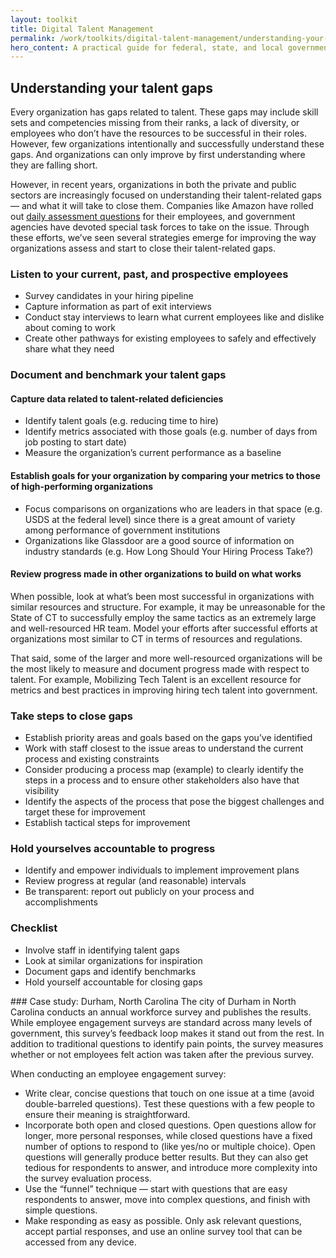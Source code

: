 ```yaml
---
layout: toolkit
title: Digital Talent Management
permalink: /work/toolkits/digital-talent-management/understanding-your-talent-gaps/
hero_content: A practical guide for federal, state, and local governments looking to build out their digital capacity.
---
```


## Understanding your talent gaps
Every organization has gaps related to talent. These gaps may include skill sets and competencies missing from their ranks, a lack of diversity, or employees who don’t have the resources to be successful in their roles. However, few organizations intentionally and successfully understand these gaps. And organizations can only improve by first understanding where they are falling short.

However, in recent years, organizations in both the private and public sectors  are increasingly focused on understanding their talent-related gaps — and what it will take to close them. Companies like Amazon have rolled out [daily assessment questions](https://www.cnbc.com/2018/03/30/amazon-employee-reaction-to-hr-programs-connections-forte.html) for their employees, and government agencies have devoted special task forces to take on the issue. Through these efforts, we’ve seen several strategies emerge for improving the way organizations assess and start to close their talent-related gaps.

### Listen to your current, past, and prospective employees
- Survey candidates in your hiring pipeline
- Capture information as part of exit interviews
- Conduct stay interviews to learn what current employees like and dislike about coming to work
- Create other pathways for existing employees to safely and effectively share what they need

### Document and benchmark your talent gaps
#### Capture data related to talent-related deficiencies
- Identify talent goals (e.g. reducing time to hire)
- Identify metrics associated with those goals (e.g. number of days from job posting to start date)
- Measure the organization’s current performance as a baseline

#### Establish goals for your organization by comparing your metrics to those of high-performing organizations
- Focus comparisons on organizations who are leaders in that space (e.g. USDS at the federal level) since there is a great amount of variety among performance of government institutions
- Organizations like Glassdoor are a good source of information on industry standards (e.g. How Long Should Your Hiring Process Take?)

#### Review progress made in other organizations to build on what works
When possible, look at what’s been most successful in organizations with similar resources and structure. For example, it may be unreasonable for the State of CT to successfully employ the same tactics as an extremely large and well-resourced HR team. Model your efforts after successful efforts at organizations most similar to CT in terms of resources and regulations.

That said, some of the larger and more well-resourced organizations will be the most likely to measure and document progress made with respect to talent. For example, Mobilizing Tech Talent is an excellent resource for metrics and best practices in improving hiring tech talent into government.

### Take steps to close gaps
- Establish priority areas and goals based on the gaps you’ve identified
- Work with staff closest to the issue areas to understand the current process and existing constraints
- Consider producing a process map (example) to clearly identify the steps in a process and to ensure other stakeholders also have that visibility
- Identify the aspects of the process that pose the biggest challenges and target these for improvement
- Establish tactical steps for improvement

### Hold yourselves accountable to progress
- Identify and empower individuals to implement improvement plans
- Review progress at regular (and reasonable) intervals
- Be transparent: report out publicly on your process and accomplishments

### Checklist
- Involve staff in identifying talent gaps
- Look at similar organizations for inspiration
- Document gaps and identify benchmarks
- Hold yourself accountable for closing gaps

<div class='bg-warning p-4 mt-5' markdown='1'>
### Case study: Durham, North Carolina
The city of Durham in North Carolina conducts an annual workforce survey and publishes the results. While employee engagement surveys are standard across many levels of government, this survey’s feedback loop makes it stand out from the rest. In addition to traditional questions to identify pain points, the survey measures whether or not employees felt action was taken after the previous survey.

When conducting an employee engagement survey:
- Write clear, concise questions that touch on one issue at a time (avoid double-barreled questions). Test these questions with a few people to ensure their meaning is straightforward.
- Incorporate both open and closed questions. Open questions allow for longer, more personal responses, while closed questions have a fixed number of options to respond to (like yes/no or multiple choice). Open questions will generally produce better results. But they can also get tedious for respondents to answer, and introduce more complexity into the survey evaluation process.
- Use the “funnel” technique — start with questions that are easy respondents to answer, move into complex questions, and finish with simple questions.
- Make responding as easy as possible. Only ask relevant questions, accept partial responses, and use an online survey tool that can be accessed from any device.
</div>
